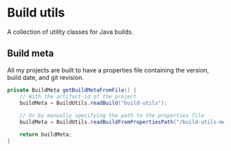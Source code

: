 # Build utils
A collection of utility classes for Java builds.

## Build meta
All my projects are built to have a properties file containing the version, build date, and git revision.

````java
private BuildMeta getBuildMetaFromFile() {
    // With the artifact-id of the project
    buildMeta = BuildUtils.readBuild("build-utils");
    
    // Or by manually specifying the path to the properties file
    buildMeta = BuildUtils.readBuildFromPropertiesPath("/build-utils-meta.properties");

    return buildMeta;
}
````